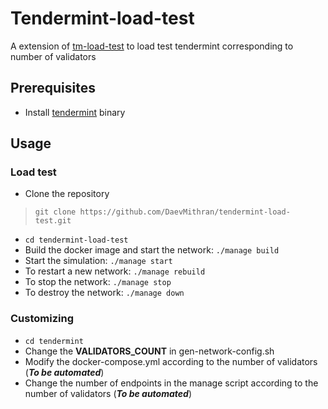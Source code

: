 # Tendermint-load-test
A extension of [tm-load-test](https://github.com/informalsystems/tm-load-test) to load test tendermint corresponding to number of validators

## Prerequisites
- Install [tendermint](https://docs.tendermint.com/v0.34/introduction/install.html) binary  

## Usage

### Load test
- Clone the repository
> `git clone https://github.com/DaevMithran/tendermint-load-test.git`
- `cd tendermint-load-test`
- Build the docker image and start the network: `./manage build`
- Start the simulation: `./manage start`
- To restart a new network: `./manage rebuild`
- To stop the network:  `./manage stop`
- To destroy the network: `./manage down`

### Customizing
- `cd tendermint`
- Change the **VALIDATORS_COUNT** in gen-network-config.sh
- Modify the docker-compose.yml according to the number of validators (***To be automated***)
- Change the number of endpoints in the manage script according to the number of validators (***To be automated***)



